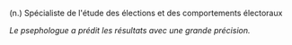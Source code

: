 (n.) Spécialiste de l'étude des élections et des comportements électoraux

*Le psephologue a prédit les résultats avec une grande précision.*